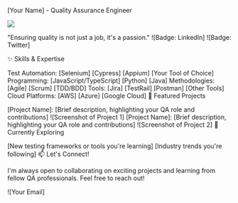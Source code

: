 [Your Name] - Quality Assurance Engineer

![](https://komarev.com/ghpvc/?username=JelenaMic&color=blueviolet&style=plastic)

"Ensuring quality is not just a job, it's a passion."
![Badge: LinkedIn] ![Badge: Twitter]

✨ Skills & Expertise

Test Automation: [Selenium] [Cypress] [Appium] [Your Tool of Choice]
Programming: [JavaScript/TypeScript] [Python] [Java]
Methodologies: [Agile] [Scrum] [TDD/BDD]
Tools: [Jira] [TestRail] [Postman] [Other Tools]
Cloud Platforms: [AWS] [Azure] [Google Cloud]
🚀 Featured Projects

[Project Name]: [Brief description, highlighting your QA role and contributions] ![Screenshot of Project 1]
[Project Name]: [Brief description, highlighting your QA role and contributions] ![Screenshot of Project 2]
🌱 Currently Exploring

[New testing frameworks or tools you're learning]
[Industry trends you're following]
📫 Let's Connect!

I'm always open to collaborating on exciting projects and learning from fellow QA professionals. Feel free to reach out!

![Your Email]

